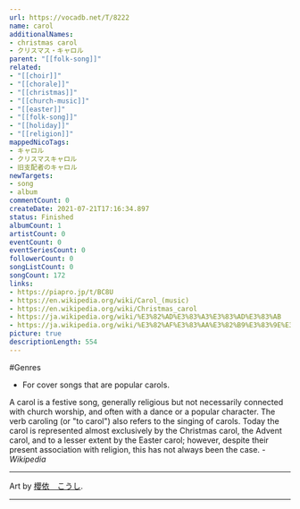 ```yaml
---
url: https://vocadb.net/T/8222
name: carol
additionalNames: 
- christmas carol
- クリスマス・キャロル
parent: "[[folk-song]]"
related:
- "[[choir]]"
- "[[chorale]]"
- "[[christmas]]"
- "[[church-music]]"
- "[[easter]]"
- "[[folk-song]]"
- "[[holiday]]"
- "[[religion]]"
mappedNicoTags:
- キャロル
- クリスマスキャロル
- 旧支配者のキャロル
newTargets:
- song
- album
commentCount: 0
createDate: 2021-07-21T17:16:34.897
status: Finished
albumCount: 1
artistCount: 0
eventCount: 0
eventSeriesCount: 0
followerCount: 0
songListCount: 0
songCount: 172
links: 
- https://piapro.jp/t/BC8U
- https://en.wikipedia.org/wiki/Carol_(music)
- https://en.wikipedia.org/wiki/Christmas_carol
- https://ja.wikipedia.org/wiki/%E3%82%AD%E3%83%A3%E3%83%AD%E3%83%AB
- https://ja.wikipedia.org/wiki/%E3%82%AF%E3%83%AA%E3%82%B9%E3%83%9E%E3%82%B9%E3%83%BB%E3%82%AD%E3%83%A3%E3%83%AD%E3%83%AB
picture: true
descriptionLength: 554
---
```


#Genres

- For cover songs that are popular carols.

A carol is a festive song, generally religious but not necessarily connected with church worship, and often with a dance or a popular character. The verb caroling (or "to carol") also refers to the singing of carols.
Today the carol is represented almost exclusively by the Christmas carol, the Advent carol, and to a lesser extent by the Easter carol; however, despite their present association with religion, this has not always been the case.
*-Wikipedia*

---
Art by [櫻依　こうし](https://piapro.jp/sophia4900).

---

